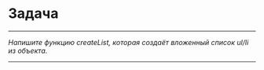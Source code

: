 # Задача
---

_Напишите функцию createList, которая создаёт вложенный список ul/li из объекта._

---